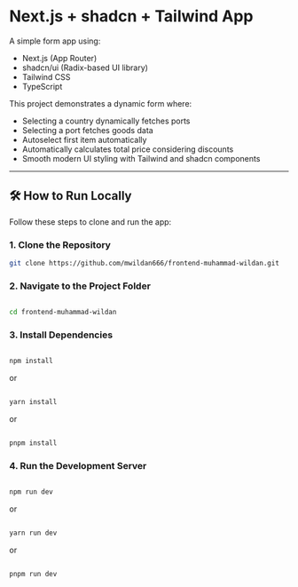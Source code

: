 # Next.js + shadcn + Tailwind App

A simple form app using:

- Next.js (App Router)
- shadcn/ui (Radix-based UI library)
- Tailwind CSS
- TypeScript

This project demonstrates a dynamic form where:

- Selecting a country dynamically fetches ports
- Selecting a port fetches goods data
- Autoselect first item automatically
- Automatically calculates total price considering discounts
- Smooth modern UI styling with Tailwind and shadcn components

---

## 🛠️ How to Run Locally

Follow these steps to clone and run the app:

### 1. Clone the Repository

```bash
git clone https://github.com/mwildan666/frontend-muhammad-wildan.git

```

### 2. Navigate to the Project Folder

```bash

cd frontend-muhammad-wildan
```

### 3. Install Dependencies

```bash

npm install
```

or

```bash

yarn install
```

or

```bash

pnpm install
```

### 4. Run the Development Server

```bash

npm run dev
```

or

```bash

yarn run dev
```

or

```bash

pnpm run dev
```
